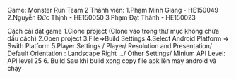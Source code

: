 Game: Monster Run
Team 2
Thành viên:
1.Phạm Minh Giang - HE150049
2.Nguyễn Đức Thịnh - HE150050
3.Phạm Đạt Thành - HE150023

Cách cài đặt game
1.Clone project (Clone vào trong thư mục không chứa dấu cách)
2.Open project
3.File=>Build Settings
4.Select Android Platform => Swith Platform
5.Player Settings /
Player/ Resolution and Presentation/ Default Orientation : Landscape Right
   .../ Other Settings/ Minium API Level: API level 25
6. Build
Sau khi build xong copy file apk lên máy android và chạy